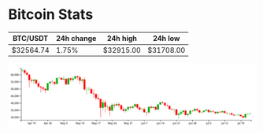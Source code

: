 # Bitcoin Stats

BTC/USDT|24h change|24h high|24h low|
|---|---|---|---|
|$32564.74|1.75%|$32915.00|$31708.00|

<img src="./chart.svg">

